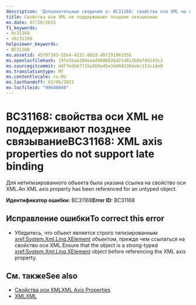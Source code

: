 ```yaml
---
description: 'Дополнительные сведения о: BC31168: свойства оси XML не поддерживают позднее связывание'
title: Свойства оси XML не поддерживают позднее связывание
ms.date: 07/20/2015
f1_keywords:
- bc31168
- vbc31168
helpviewer_keywords:
- BC31168
ms.assetid: 45707363-55e4-4151-892d-d8729106355b
ms.openlocfilehash: 19fe5bae200eaad9086626421d013bbbf8d143c3
ms.sourcegitcommit: ddf7edb67715a5b9a45e3dd44536dabc153c1de0
ms.translationtype: MT
ms.contentlocale: ru-RU
ms.lasthandoff: 02/06/2021
ms.locfileid: "99640840"
---
```

# <a name="bc31168-xml-axis-properties-do-not-support-late-binding"></a><span data-ttu-id="875d7-103">BC31168: свойства оси XML не поддерживают позднее связывание</span><span class="sxs-lookup"><span data-stu-id="875d7-103">BC31168: XML axis properties do not support late binding</span></span>

<span data-ttu-id="875d7-104">Для нетипизированного объекта была указана ссылка на свойство оси XML.</span><span class="sxs-lookup"><span data-stu-id="875d7-104">An XML axis property has been referenced for an untyped object.</span></span>

 <span data-ttu-id="875d7-105">**Идентификатор ошибки:** BC31168</span><span class="sxs-lookup"><span data-stu-id="875d7-105">**Error ID:** BC31168</span></span>

## <a name="to-correct-this-error"></a><span data-ttu-id="875d7-106">Исправление ошибки</span><span class="sxs-lookup"><span data-stu-id="875d7-106">To correct this error</span></span>

- <span data-ttu-id="875d7-107">Убедитесь, что объект является строго типизированным <xref:System.Xml.Linq.XElement> объектом, прежде чем ссылаться на свойство оси XML.</span><span class="sxs-lookup"><span data-stu-id="875d7-107">Ensure that the object is a strong-typed <xref:System.Xml.Linq.XElement> object before referencing the XML axis property.</span></span>

## <a name="see-also"></a><span data-ttu-id="875d7-108">См. также</span><span class="sxs-lookup"><span data-stu-id="875d7-108">See also</span></span>

- [<span data-ttu-id="875d7-109">Свойства оси XML</span><span class="sxs-lookup"><span data-stu-id="875d7-109">XML Axis Properties</span></span>](../xml-axis/index.md)
- [<span data-ttu-id="875d7-110">XML</span><span class="sxs-lookup"><span data-stu-id="875d7-110">XML</span></span>](../../programming-guide/language-features/xml/index.md)
